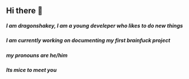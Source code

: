 ## Hi there 👋

<!--
**dragonshakey/dragonshakey** is a ✨ _special_ ✨ repository because its `README.md` (this file) appears on your GitHub profile.

Here are some ideas to get you started:

- 🔭 I’m currently working on ...
- 🌱 I’m currently learning ...
- 👯 I’m looking to collaborate on ...
- 🤔 I’m looking for help with ...
- 💬 Ask me about ...
- 📫 How to reach me: ...
- 😄 Pronouns: ...
- ⚡ Fun fact: ...
-->

##### I am dragonshakey, I am a young develeper who likes to do new things
##### I am currently working on documenting my first brainfuck project
##### my pronouns are he/him
##### Its mice to meet you
